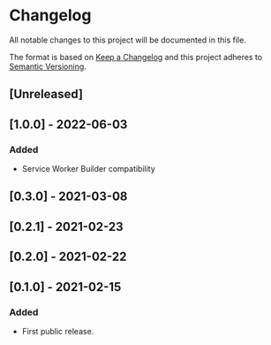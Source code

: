 # Changelog

All notable changes to this project will be documented in this file.

The format is based on [Keep a Changelog](http://keepachangelog.com/en/1.0.0/)
and this project adheres to [Semantic Versioning](http://semver.org/spec/v2.0.0.html).

## [Unreleased]

## [1.0.0] - 2022-06-03
### Added
- Service Worker Builder compatibility

## [0.3.0] - 2021-03-08

## [0.2.1] - 2021-02-23

## [0.2.0] - 2021-02-22

## [0.1.0] - 2021-02-15

### Added

- First public release.
